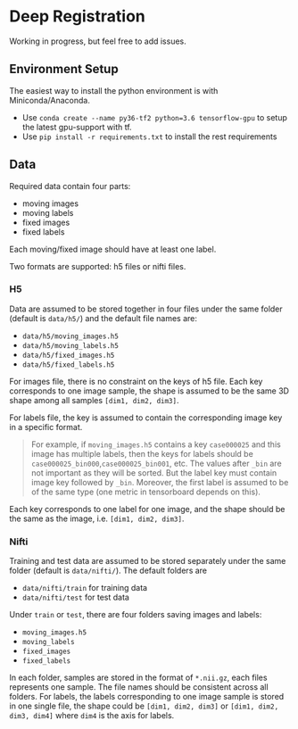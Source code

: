 # Deep Registration

Working in progress, but feel free to add issues.

## Environment Setup

The easiest way to install the python environment is with Miniconda/Anaconda.
- Use `conda create --name py36-tf2 python=3.6 tensorflow-gpu` to setup the latest gpu-support with tf.
- Use `pip install -r requirements.txt` to install the rest requirements

## Data

Required data contain four parts:
- moving images
- moving labels
- fixed images
- fixed labels

Each moving/fixed image should have at least one label.

Two formats are supported: h5 files or nifti files.

### H5

Data are assumed to be stored together in four files under the same folder (default is `data/h5/`) 
and the default file names are:
- `data/h5/moving_images.h5`
- `data/h5/moving_labels.h5`
- `data/h5/fixed_images.h5`
- `data/h5/fixed_labels.h5`

For images file, there is no constraint on the keys of h5 file. Each key corresponds to one image sample, 
the shape is assumed to be the same 3D shape among all samples `[dim1, dim2, dim3]`.

For labels file, the key is assumed to contain the corresponding image key in a specific format.
> For example, if `moving_images.h5` contains a key `case000025` and this image has multiple labels, 
> then the keys for labels should be `case000025_bin000`,`case000025_bin001`, etc.
> The values after `_bin` are not important as they will be sorted.
> But the label key must contain image key followed by `_bin`. 
> Moreover, the first label is assumed to be of the same type (one metric in tensorboard depends on this).

Each key corresponds to one label for  one image, and the shape should be the same as the image, 
i.e. `[dim1, dim2, dim3]`.

### Nifti
Training and test data are assumed to be stored separately under the same folder (default is `data/nifti/`).
The default folders are
- `data/nifti/train` for training data
- `data/nifti/test` for test data

Under `train` or `test`, there are four folders saving images and labels:
- `moving_images.h5`
- `moving_labels`
- `fixed_images`
- `fixed_labels`

In each folder, samples are stored in the format of `*.nii.gz`, each files represents one sample.
The file names should be consistent across all folders.
For labels, the labels corresponding to one image sample is stored in one single file,
the shape could be `[dim1, dim2, dim3]` or `[dim1, dim2, dim3, dim4]` where `dim4` is the axis for labels.